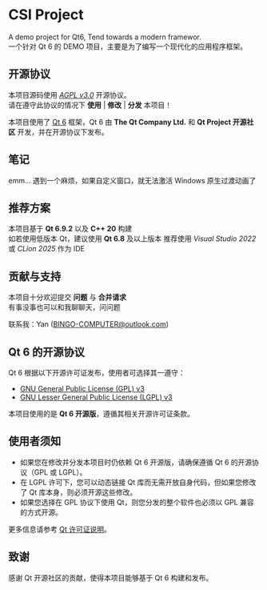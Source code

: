 # CSI Project
A demo project for Qt6, Tend towards a modern framewor.<br>
一个针对 Qt 6 的 DEMO 项目，主要是为了编写一个现代化的应用程序框架。

## 开源协议
本项目源码使用 [*AGPL v3.0*](./LICENSE) 开源协议。<br>
请在遵守此协议的情况下 **使用** | **修改** | **分发** 本项目！

本项目使用了 [Qt 6](https://www.qt.io/) 框架，Qt 6 由 **The Qt Company Ltd.** 和 **Qt Project 开源社区** 开发，并在开源协议下发布。

## 笔记
emm... 遇到一个麻烦，如果自定义窗口，就无法激活 Windows 原生过渡动画了

## 推荐方案
本项目基于 **Qt 6.9.2** 以及 **C++ 20** 构建<br>
如若使用低版本 Qt，建议使用 **Qt 6.8** 及以上版本
推荐使用 *Visual Studio 2022* 或 *CLion 2025* 作为 IDE

## 贡献与支持
本项目十分欢迎提交 **问题** 与 **合并请求**<br>
有事没事也可以和我聊聊天，问问题

联系我：Yan (BINGO-COMPUTER@outlook.com)

## Qt 6 的开源协议

Qt 6 根据以下开源许可证发布，使用者可选择其一遵守：

- [GNU General Public License (GPL) v3](https://www.gnu.org/licenses/gpl-3.0.html)
- [GNU Lesser General Public License (LGPL) v3](https://www.gnu.org/licenses/lgpl-3.0.html)

本项目使用的是 **Qt 6 开源版**，遵循其相关开源许可证条款。

## 使用者须知

- 如果您在修改并分发本项目时仍依赖 Qt 6 开源版，请确保遵循 Qt 6 的开源协议（GPL 或 LGPL）。  
- 在 LGPL 许可下，您可以动态链接 Qt 库而无需开放自身代码，但如果您修改了 Qt 库本身，则必须开源这些修改。  
- 如果您选择在 GPL 协议下使用 Qt，则您分发的整个软件也必须以 GPL 兼容的方式开源。  

更多信息请参考 [Qt 许可证说明](hhttps://www.qt.io/qt-licensing)。

## 致谢

感谢 Qt 开源社区的贡献，使得本项目能够基于 Qt 6 构建和发布。
